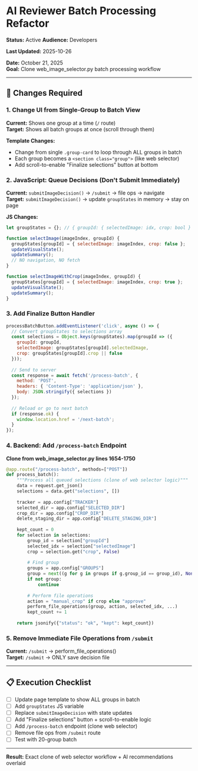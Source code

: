 # AI Reviewer Batch Processing Refactor
**Status:** Active
**Audience:** Developers

**Last Updated:** 2025-10-26

**Date:** October 21, 2025  
**Goal:** Clone web_image_selector.py batch processing workflow

---

## 🎯 **Changes Required**

### **1. Change UI from Single-Group to Batch View**
**Current:** Shows one group at a time (`/` route)  
**Target:** Shows all batch groups at once (scroll through them)

**Template Changes:**
- Change from single `.group-card` to loop through ALL groups in batch
- Each group becomes a `<section class="group">` (like web selector)
- Add scroll-to-enable "Finalize selections" button at bottom

### **2. JavaScript: Queue Decisions (Don't Submit Immediately)**
**Current:** `submitImageDecision()` → `/submit` → file ops → navigate  
**Target:** `submitImageDecision()` → update `groupStates` in memory → stay on page

**JS Changes:**
```javascript
let groupStates = {}; // { groupId: { selectedImage: idx, crop: bool } }

function selectImage(imageIndex, groupId) {
  groupStates[groupId] = { selectedImage: imageIndex, crop: false };
  updateVisualState();
  updateSummary();
  // NO navigation, NO fetch
}

function selectImageWithCrop(imageIndex, groupId) {
  groupStates[groupId] = { selectedImage: imageIndex, crop: true };
  updateVisualState();
  updateSummary();
}
```

### **3. Add Finalize Button Handler**
```javascript
processBatchButton.addEventListener('click', async () => {
  // Convert groupStates to selections array
  const selections = Object.keys(groupStates).map(groupId => ({
    groupId: groupId,
    selectedImage: groupStates[groupId].selectedImage,
    crop: groupStates[groupId].crop || false
  }));
  
  // Send to server
  const response = await fetch('/process-batch', {
    method: 'POST',
    headers: { 'Content-Type': 'application/json' },
    body: JSON.stringify({ selections })
  });
  
  // Reload or go to next batch
  if (response.ok) {
    window.location.href = '/next-batch';
  }
});
```

### **4. Backend: Add `/process-batch` Endpoint**
**Clone from web_image_selector.py lines 1654-1750**

```python
@app.route("/process-batch", methods=["POST"])
def process_batch():
    """Process all queued selections (clone of web selector logic)"""
    data = request.get_json()
    selections = data.get("selections", [])
    
    tracker = app.config["TRACKER"]
    selected_dir = app.config["SELECTED_DIR"]
    crop_dir = app.config["CROP_DIR"]
    delete_staging_dir = app.config["DELETE_STAGING_DIR"]
    
    kept_count = 0
    for selection in selections:
        group_id = selection["groupId"]
        selected_idx = selection["selectedImage"]
        crop = selection.get("crop", False)
        
        # Find group
        groups = app.config["GROUPS"]
        group = next((g for g in groups if g.group_id == group_id), None)
        if not group:
            continue
        
        # Perform file operations
        action = "manual_crop" if crop else "approve"
        perform_file_operations(group, action, selected_idx, ...)
        kept_count += 1
    
    return jsonify({"status": "ok", "kept": kept_count})
```

### **5. Remove Immediate File Operations from `/submit`**
**Current:** `/submit` → perform_file_operations()  
**Target:** `/submit` → ONLY save decision file

---

## 📋 **Execution Checklist**
- [ ] Update page template to show ALL groups in batch
- [ ] Add `groupStates` JS variable
- [ ] Replace `submitImageDecision` with state updates
- [ ] Add "Finalize selections" button + scroll-to-enable logic
- [ ] Add `/process-batch` endpoint (clone web selector)
- [ ] Remove file ops from `/submit` route
- [ ] Test with 20-group batch

---

**Result:** Exact clone of web selector workflow + AI recommendations overlaid

